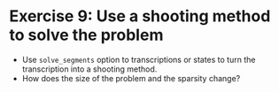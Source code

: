 Exercise 9: Use a shooting method to solve the problem
======================================================

- Use `solve_segments` option to transcriptions or states to turn the transcription into a shooting method.
- How does the size of the problem and the sparsity change?